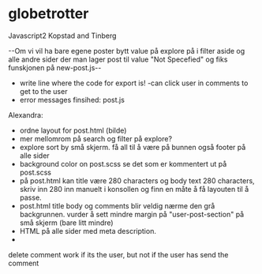 # globetrotter
Javascript2 Kopstad and Tinberg

--Om vi vil ha bare egene poster bytt value på explore på i filter aside og alle andre sider der man lager post til value "Not Specefied" og fiks funskjonen på new-post.js--

- write line where the code for export is! 
-can click user in comments to get to the user
- error messages finsihed: post.js




Alexandra: 
- ordne layout for post.html (bilde)
- mer mellomrom på search og filter på explore?
- explore sort by små skjerm. få all til å være på bunnen også footer på alle sider
- background color on post.scss se det som er kommentert ut på post.scss
- på post.html kan title være 280 characters og body text 280 characters, skriv inn 280 inn manuelt i konsollen og finn en måte å få layouten til å passe. 
- post.html title body og comments blir veldig nærme den grå backgrunnen. vurder å sett mindre margin på "user-post-section" på små skjerm (bare litt mindre)
- HTML på alle sider med meta description.
- 

 


delete comment work if its the user, but not if the user has send the comment